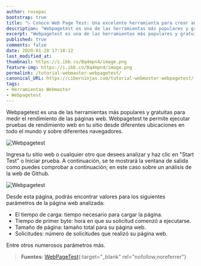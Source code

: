 ```yaml
---
author: rosepac
bootstrap: true
title: "▷ Conoce Web Page Test: Una excelente herramienta para crear análisis de tu web"
description: "Webpagetest es una de las herramientas más populares y gratuitas para medir el rendimiento de la página web."
excerpt: "Webpagetest es una de las herramientas más populares y gratuitas para medir el rendimiento de la página web."
published: true
comments: false
date: 2020-01-28 17:10:12
last_modified_at: 
thumbnail: https://i.ibb.co/Bq4mpn4/image.png
feature-img: https://i.ibb.co/Bq4mpn4/image.png
permalink: /tutorial-webmaster-webpagetest/
canonical_URL: https://ciberninjas.com/tutorial-webmaster-webpagetest/
tags:
- Herramientas Webmaster
- Webpagetest
---
```


Webpagetest es una de las herramientas más populares y gratuitas para medir el rendimiento de las páginas web. Webpagetest te permite ejecutar pruebas de rendimiento web en tu sitio desde diferentes ubicaciones en todo el mundo y sobre diferentes navegadores.

![Webpagetest](https://i.ibb.co/Bq4mpn4/image.png "Página web oficial de la aplicación Webpagetest")

Ingresa tu sitio web o cualquier otro que desees analizar y haz clic en "Start Test" o Iniciar prueba. A continuación, se te mostrará la ventana de salida como puedes comprobar a continuación; en este caso sobre un análisis de la web de Github.

![Webpagetest](https://i.ibb.co/r2kP3s0/webpagetest-github.png "Captura de pantalla de un análisis realizado en la web de Webpagetest")

Desde esta página, podrás encontrar valores para los siguientes parámetros de la página web analizada:

- El tiempo de carga: tiempo necesario para cargar la página.
- Tiempo de primer byte: hora en que su solicitud comenzó a ejecutarse.
- Tamaño de página: tamaño total para su página web.
- Solicitudes: número de solicitudes que realizó su página web.

Entre otros numerosos parámetros más.

> **Fuentes**: [WebPageTest](https://www.webpagetest.org/){:target="_blank" rel="nofollow,noreferrer"}